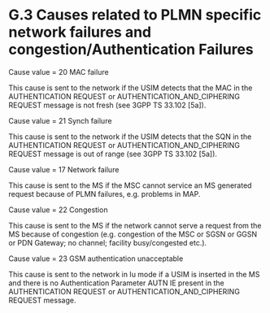 
G.3 Causes related to PLMN specific network failures and congestion/Authentication Failures
===========================================================================================

Cause value = 20 MAC failure

This cause is sent to the network if the USIM detects that the MAC in
the AUTHENTICATION REQUEST or AUTHENTICATION\_AND\_CIPHERING REQUEST
message is not fresh (see 3GPP TS 33.102 \[5a\]).

Cause value = 21 Synch failure

This cause is sent to the network if the USIM detects that the SQN in
the AUTHENTICATION REQUEST or AUTHENTICATION\_AND\_CIPHERING REQUEST
message is out of range (see 3GPP TS 33.102 \[5a\]).

Cause value = 17 Network failure

This cause is sent to the MS if the MSC cannot service an MS generated
request because of PLMN failures, e.g. problems in MAP.

Cause value = 22 Congestion

This cause is sent to the MS if the network cannot serve a request from
the MS because of congestion (e.g. congestion of the MSC or SGSN or GGSN
or PDN Gateway; no channel; facility busy/congested etc.).

Cause value = 23 GSM authentication unacceptable

This cause is sent to the network in Iu mode if a USIM is inserted in
the MS and there is no Authentication Parameter AUTN IE present in the
AUTHENTICATION REQUEST or AUTHENTICATION\_AND\_CIPHERING REQUEST
message.
